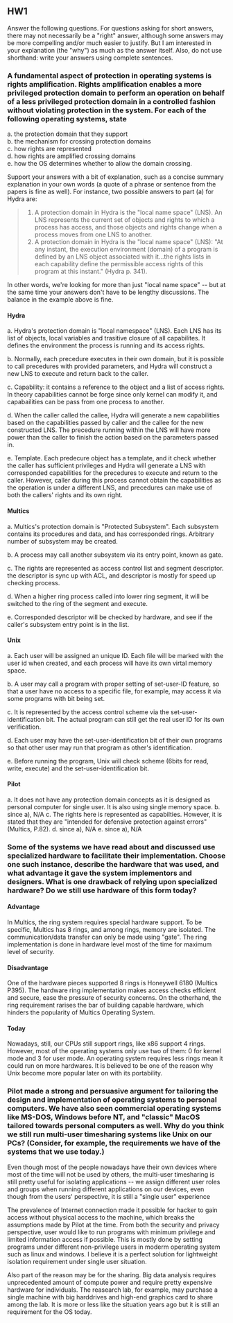 ## HW1

Answer the following questions. For questions asking for short answers, there may not necessarily be a "right" answer, although some answers may be more compelling and/or much easier to justify. But I am interested in your explanation (the "why") as much as the answer itself. Also, do not use shorthand: write your answers using complete sentences.

### A fundamental aspect of protection in operating systems is rights amplification. Rights amplification enables a more privileged protection domain to perform an operation on behalf of a less privileged protection domain in a controlled fashion without violating protection in the system. For each of the following operating systems, state 

a. the protection domain that they support  
b. the mechanism for crossing protection domains  
c. how rights are represented  
d. how rights are amplified crossing domains  
e. how the OS determines whether to allow the domain crossing.  

Support your answers with a bit of explanation, such as a concise summary explanation in your own words (a quote of a phrase or sentence from the papers is fine as well). For instance, two possible answers to part (a) for Hydra are:

> 1) A protection domain in Hydra is the "local name space" (LNS). An LNS represents the current set of objects and rights to which a process has access, and those objects and rights change when a process moves from one LNS to another.
> 2) A protection domain in Hydra is the "local name space" (LNS): "At any instant, the execution environment (domain) of a program is defined by an LNS object associated with it...the rights lists in each capability define the permissible access rights of this program at this instant." (Hydra p. 341).

In other words, we're looking for more than just "local name space" -- but at the same time your answers don't have to be lengthy discussions. The balance in the example above is fine.

#### Hydra

a. Hydra's protection domain is "local namespace" (LNS). Each LNS has its list of objects, local variables and trasitive closure of all capabilites. It defines the environment the process is running and its access rights. 

b. Normally, each precedure executes in their own domain, but it is possible to call precedures with provided parameters, and Hydra will construct a new LNS to execute and return back to the caller.

c. Capability: it contains a reference to the object and a list of access rights. In theory capabilities cannot be forge since only kernel can modify it, and capabailities can be pass from one process to another.

d. When the caller called the callee, Hydra will generate a new capabilities based on the capabilities passed by caller and the callee for the new constructed LNS. The precedure running within the LNS will have more power than the caller to finish the action based on the parameters passed in.

e. Template. Each predecure object has a template, and it check whether the caller has sufficient privileges and Hydra will generate a LNS with corresponded capabilities for the precedures to execute and return to the caller. However, caller during this process cannot obtain the capabilities as the operation is under a different LNS, and precedures can make use of both the callers' rights and its own right.

#### Multics

a. Multics's protection domain is "Protected Subsystem". Each subsystem contains its procedures and data, and has corresponded rings. Arbitrary number of subsystem may be created.

b. A process may call another subsystem via its entry point, known as gate. 

c. The rights are represented as access control list and segment descriptor. the descriptor is sync up with ACL, and descriptor is mostly for speed up checking process.  

d. When a higher ring process called into lower ring segment, it will be switched to the ring of the segment and execute.

e. Corresponded descriptor will be checked by hardware, and see if the caller's subsystem entry point is in the list.   


#### Unix

a. Each user will be assigned an unique ID. Each file will be marked with the user id when created, and each process will have its own virtal memory space.  

b. A user may call a program with proper setting of set-user-ID feature, so that a user have no access to a specific file, for example, may access it via some programs with bit being set.  

c. It is represented by the access control scheme via the set-user-identification bit. The actual program can still get the real user ID for its own verification.

d. Each user may have the set-user-identification bit of their own programs so that other user may run that program as other's identification.

e. Before running the program, Unix will check scheme (6bits for read, write, execute) and the set-user-identification bit.  

#### Pilot

a. It does not have any protection domain concepts as it is designed as personal computer for single user. It is also using single memory space.
b. since a), N/A
c. The rights here is represented as capabilties. However, it is stated that they are "intended for defensive protection against errors" (Multics, P.82).
d. since a), N/A
e. since a), N/A

         
### Some of the systems we have read about and discussed use specialized hardware to facilitate their implementation. Choose one such instance, describe the hardware that was used, and what advantage it gave the system implementors and designers. What is one drawback of relying upon specialized hardware? Do we still use hardware of this form today?

#### Advantage  

In Multics, the ring system requires special hardware support. To be specific, Multics has 8 rings, and among rings, memory are isolated. The communication/data transfer can only be made using "gate". The ring implementation is done in hardware level most of the time for maximum level of security. 

#### Disadvantage  

One of the hardware pieces supported 8 rings is Honeywell 6180 (Multics P395). The hardware ring implementation makes access checks efficient and secure, ease the pressure of security concerns. On the otherhand, the ring requirement rarises the bar of building capable hardware, which hinders the popularity of Multics Operating System.

#### Today  

Nowadays, still, our CPUs still support rings, like x86 support 4 rings. However, most of the operating systems only use two of them: 0 for kernel mode and 3 for user mode. An operating system requires less rings mean it could run on more hardwares. It is believed to be one of the reason why Unix become more popular later on with its portability.


### Pilot made a strong and persuasive argument for tailoring the design and implementation of operating systems to personal computers. We have also seen commercial operating systems like MS-DOS, Windows before NT, and "classic" MacOS tailored towards personal computers as well. Why do you think we still run multi-user timesharing systems like Unix on our PCs? (Consider, for example, the requirements we have of the systems that we use today.)  

Even though most of the people nowadays have their own devices where most of the time will not be used by others, the multi-user timesharing is still pretty useful for isolating applications -- we assign different user roles and groups when running different applications on our devices, even though from the users' perspective, it is still a "single user" experience 

The prevalence of Internet connection made it possible for hacker to gain access without physical access to the machine, which breaks the assumptions made by Pilot at the time. From both the security and privacy perspective, user would like to run programs with minimum privilege and limited information access if possible. This is mostly done by setting programs under different non-privilege users in moderm operating system such as linux and windows. I believe it is a perfect solution for lightweight isolation requirement under single user situation.

Also part of the reason may be for the sharing. Big data analysis requires unprecedented amount of compute power and require pretty expensive hardware for individuals. The reasearch lab, for example, may purchase a single machine with big harddrives and high-end graphics card to share among the lab. It is more or less like the situation years ago but it is still an requirement for the OS today.